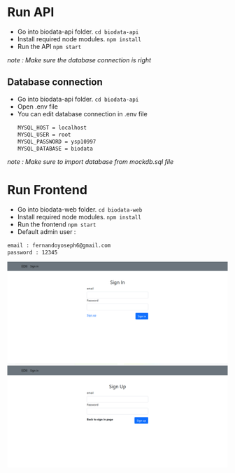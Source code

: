 # Run API #
- Go into biodata-api folder. `cd biodata-api`
- Install required node modules. `npm install`
- Run the API `npm start`

*note : Make sure the database connection is right*

## Database connection ##
- Go into biodata-api folder. `cd biodata-api`
- Open .env file
- You can edit database connection in .env file
    ```
    MYSQL_HOST = localhost
    MYSQL_USER = root
    MYSQL_PASSWORD = ysp10997
    MYSQL_DATABASE = biodata
    ```
*note : Make sure to import database from mockdb.sql file*

# Run Frontend #
- Go into biodata-web folder. `cd biodata-web`
- Install required node modules. `npm install`
- Run the frontend `npm start`
- Default admin user : 
```
email : fernandoyoseph6@gmail.com
password : 12345
```

![Sign in](https://raw.githubusercontent.com/yosephfernando/mockaplication/master/screenshots/signin.PNG)
![Sign up](https://raw.githubusercontent.com/yosephfernando/mockaplication/master/screenshots/signup.PNG)
